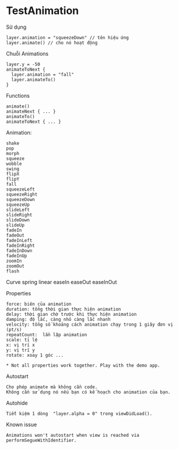 # TestAnimation

Sử dụng

	layer.animation = "squeezeDown" // tên hiệu ứng 
	layer.animate() // cho nó hoạt động

Chuỗi Animations

	layer.y = -50
	animateToNext {
	  layer.animation = "fall"
	  layer.animateTo()
	}

Functions

	animate()
	animateNext { ... }
	animateTo()
	animateToNext { ... }

Animation:

	shake
	pop
	morph
	squeeze
	wobble
	swing
	flipX
	flipY
	fall
	squeezeLeft
	squeezeRight
	squeezeDown
	squeezeUp
	slideLeft
	slideRight
	slideDown
	slideUp
	fadeIn
	fadeOut
	fadeInLeft
	fadeInRight
	fadeInDown
	fadeInUp
	zoomIn
	zoomOut
	flash


Curve
	spring
	linear
	easeIn
	easeOut
	easeInOut

Properties

	force: biên của animation
	duration: tổng thời gian thực hiện animation
	delay: thời gian chờ trước khi thực hiện animation
	damping: độ lắc, càng nhỏ càng lắc nhanh
	velocity: tổng số khoảng cách animation chạy trong 1 giây đơn vị (pt/s) 
	repeatCount:  lần lặp animation
	scale: tỉ lệ
	x: vị trí x
	y: vị trí y
	rotate: xoay 1 góc ...

	* Not all properties work together. Play with the demo app.

Autostart

	Cho phép animate mà không cần code.
	Không cần sử dụng nó nếu bạn có kế hoạch cho animation của bạn.

Autohide

	Tiết kiệm 1 dòng  "layer.alpha = 0" trong viewDidLoad().

Known issue

	Animations won't autostart when view is reached via performSegueWithIdentifier.
